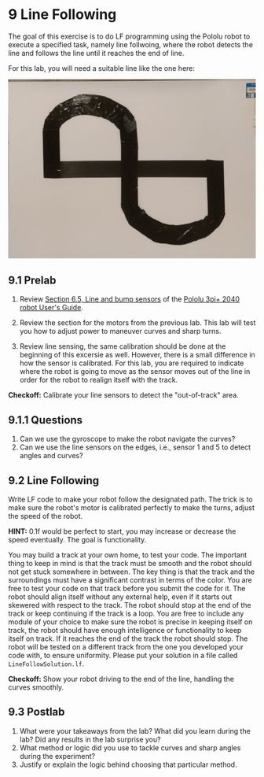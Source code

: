 # 9 Line Following

The goal of this exercise is to do LF programming using the Pololu robot to execute a specified task, namely line follwoing, where the robot detects the line and follows the line until it reaches the end of line.

For this lab, you will need a suitable line like the one here:

<img src="img/Line.jpeg">

## 9.1 Prelab

<!---
NOTE: The prelabs may change according to the ordering of the lab.
-->

1. Review [Section 6.5, Line and bump sensors](https://www.pololu.com/docs/0J86/6.5) of the [Pololu 3pi+ 2040 robot User's Guide](https://www.pololu.com/docs/0J86).

2. Review the section for the motors from the previous lab. This lab will test you how to adjust power to maneuver curves and sharp turns.

3. Review line sensing, the same calibration should be done at the beginning of this excersie as well. However, there is a small difference in how the sensor is calibrated.
   For this lab, you are required to indicate where the robot is going to move as the sensor moves out of the line in order for the robot to realign itself with the track.  

**Checkoff:** Calibrate your line sensors to detect the "out-of-track" area.

## 9.1.1 Questions

1. Can we use the gyroscope to make the robot navigate the curves?
2. Can we use the line sensors on the edges, i.e., sensor 1 and 5 to detect angles and curves?

## 9.2 Line Following

Write LF code to make your robot follow the designated path. The trick is to make sure the robot's motor is calibrated perfectly to make the turns, adjust the speed of the robot.

**HINT:** 0.1f would be perfect to start, you may increase or decrease the speed eventually. The goal is functionality.

You may build a track at your own home, to test your code. The important thing to keep in mind is that the track must be smooth and the robot should not get stuck somewhere in between. The key thing is that the track and the surroundings must have a significant contrast in terms of the color. You are free to test your code on that track before you submit the code for it. The robot should align itself without any external help, even if it starts out skewered with respect to the track. The robot should stop at the end of the track or keep continuing if the track is a loop. You are free to include any module of your choice to make sure the robot is precise in keeping itself on track, the robot should have enough intelligence or functionality to keep itself on track. If it reaches the end of the track the robot should stop. The robot will be tested on a different track from the one you developed your code with, to ensure uniformity. Please put your solution in a file called `LineFollowSolution.lf`.

**Checkoff:** Show your robot driving to the end of the line, handling the curves smoothly.

## 9.3 Postlab

<!---
TODO(@the-systematic-chaos): Need to finalize solution code, the postlab questions will be based on the final solution.
-->

1. What were your takeaways from the lab? What did you learn during the lab? Did any results in the lab surprise you?
2. What method or logic did you use to tackle curves and sharp angles during the experiment?
3. Justify or explain the logic behind choosing that particular method.

